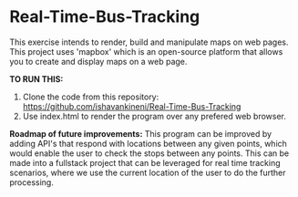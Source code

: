 # Real-Time-Bus-Tracking

This exercise intends to render, build and manipulate maps on web pages. This project uses 'mapbox' which is an open-source platform that allows you to create and display maps on a web page.

**TO RUN THIS:**
1. Clone the code from this repository: https://github.com/ishavankineni/Real-Time-Bus-Tracking
2. Use index.html to render the program over any prefered web browser.

**Roadmap of future improvements:** This program can be improved by adding API's that respond with locations between any given points, which would enable the user to check the stops between any points. This can be made into a fullstack project that can be leveraged for real time tracking scenarios, where we use the current location of the user to do the further processing.
